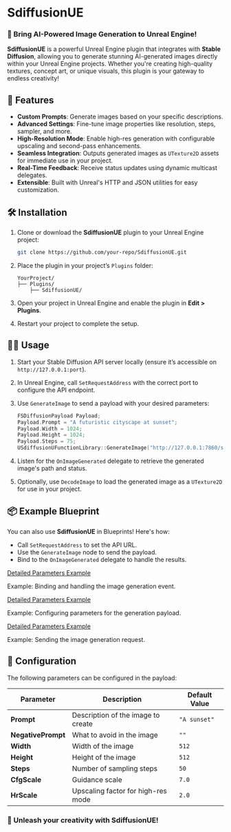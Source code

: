 # SdiffusionUE  

### 🚀 Bring AI-Powered Image Generation to Unreal Engine!  

**SdiffusionUE** is a powerful Unreal Engine plugin that integrates with **Stable Diffusion**, allowing you to generate stunning AI-generated images directly within your Unreal Engine projects. Whether you're creating high-quality textures, concept art, or unique visuals, this plugin is your gateway to endless creativity!  


## 🎨 Features  

- **Custom Prompts**: Generate images based on your specific descriptions.  
- **Advanced Settings**: Fine-tune image properties like resolution, steps, sampler, and more.  
- **High-Resolution Mode**: Enable high-res generation with configurable upscaling and second-pass enhancements.  
- **Seamless Integration**: Outputs generated images as `UTexture2D` assets for immediate use in your project.  
- **Real-Time Feedback**: Receive status updates using dynamic multicast delegates.  
- **Extensible**: Built with Unreal's HTTP and JSON utilities for easy customization.  


## 🛠️ Installation  

1. Clone or download the **SdiffusionUE** plugin to your Unreal Engine project:
   
   ```bash
   git clone https://github.com/your-repo/SdiffusionUE.git
   ```  
3. Place the plugin in your project’s `Plugins` folder:
   
   ```
   YourProject/
   ├── Plugins/
       ├── SdiffusionUE/
   ```  
4. Open your project in Unreal Engine and enable the plugin in **Edit > Plugins**.  
5. Restart your project to complete the setup.  


## 🧑‍💻 Usage  

1. Start your Stable Diffusion API server locally (ensure it’s accessible on `http://127.0.0.1:port`).  
2. In Unreal Engine, call `SetRequestAddress` with the correct port to configure the API endpoint.  
3. Use `GenerateImage` to send a payload with your desired parameters:
   
   ```cpp
   FSDiffusionPayload Payload;
   Payload.Prompt = "A futuristic cityscape at sunset";
   Payload.Width = 1024;
   Payload.Height = 1024;
   Payload.Steps = 75;
   USdiffusionUFunctionLibrary::GenerateImage("http://127.0.0.1:7860/sdapi/v1/txt2img", Payload);
   ```  
5. Listen for the `OnImageGenerated` delegate to retrieve the generated image's path and status.  
6. Optionally, use `DecodeImage` to load the generated image as a `UTexture2D` for use in your project.  


## 📦 Example Blueprint  

You can also use **SdiffusionUE** in Blueprints! Here's how:  
- Call `SetRequestAddress` to set the API URL.  
- Use the `GenerateImage` node to send the payload.  
- Bind to the `OnImageGenerated` delegate to handle the results.

[Detailed Parameters Example](https://github.com/Ow1onp/SdiffusionUE/blob/main/1.png)

Example: Binding and handling the image generation event.

[Detailed Parameters Example](https://github.com/Ow1onp/SdiffusionUE/blob/main/2.png)

Example: Configuring parameters for the generation payload.

[Detailed Parameters Example](https://github.com/Ow1onp/SdiffusionUE/blob/main/3.png)

Example: Sending the image generation request.


## 🔧 Configuration  

The following parameters can be configured in the payload:  

| Parameter         | Description                         | Default Value  |  
|-------------------|-------------------------------------|----------------|  
| **Prompt**        | Description of the image to create | `"A sunset"`   |  
| **NegativePrompt**| What to avoid in the image         | `""`           |  
| **Width**         | Width of the image                 | `512`          |  
| **Height**        | Height of the image                | `512`          |  
| **Steps**         | Number of sampling steps           | `50`           |  
| **CfgScale**      | Guidance scale                     | `7.0`          |  
| **HrScale**       | Upscaling factor for high-res mode | `2.0`          |  


### 🌟 Unleash your creativity with **SdiffusionUE**!
